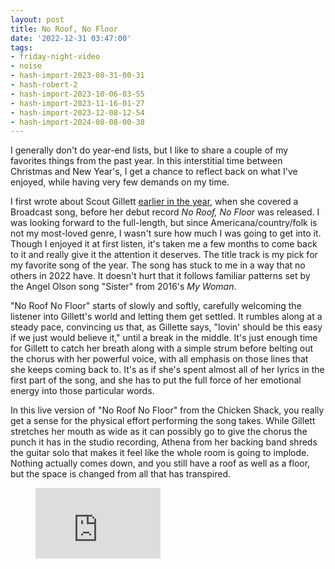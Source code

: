 ```yaml
---
layout: post
title: No Roof, No Floor
date: '2022-12-31 03:47:00'
tags:
- friday-night-video
- noise
- hash-import-2023-08-31-00-31
- hash-robert-2
- hash-import-2023-10-06-03-55
- hash-import-2023-11-16-01-27
- hash-import-2023-12-08-12-54
- hash-import-2024-08-08-00-38
---
```


I generally don't do year-end lists, but I like to share a couple of my favorites things from the past year. In this interstitial time between Christmas and New Year's, I get a chance to reflect back on what I've enjoyed, while having very few demands on my time.

I first wrote about Scout Gillett [earlier in the year](https://frostedechoes.com/2022/04/29/224042.html), when she covered a Broadcast song, before her debut record _No Roof, No Floor_ was released. I was looking forward to the full-length, but since Americana/country/folk is not my most-loved genre, I wasn't sure how much I was going to get into it. Though I enjoyed it at first listen, it's taken me a few months to come back to it and really give it the attention it deserves. The title track is my pick for my favorite song of the year. The song has stuck to me in a way that no others in 2022 have. It doesn't hurt that it follows familiar patterns set by the Angel Olson song "Sister" from 2016's _My Woman_.

"No Roof No Floor" starts of slowly and softly, carefully welcoming the listener into Gillett's world and letting them get settled. It rumbles along at a steady pace, convincing us that, as Gillette says, "lovin' should be this easy if we just would believe it," until a break in the middle. It's just enough time for Gillett to catch her breath along with a simple strum before belting out the chorus with her powerful voice, with all emphasis on those lines that she keeps coming back to. It's as if she's spent almost all of her lyrics in the first part of the song, and she has to put the full force of her emotional energy into those particular words.

In this live version of "No Roof No Floor" from the Chicken Shack, you really get a sense for the physical effort performing the song takes. While Gillett stretches her mouth as wide as it can possibly go to give the chorus the punch it has in the studio recording, Athena from her backing band shreds the guitar solo that makes it feel like the whole room is going to implode. Nothing actually comes down, and you still have a roof as well as a floor, but the space is changed from all that has transpired.

<figure class="kg-card kg-embed-card"><iframe width="200" height="113" src="https://www.youtube.com/embed/3JlHyAscLKc?feature=oembed" frameborder="0" allow="accelerometer; autoplay; clipboard-write; encrypted-media; gyroscope; picture-in-picture; web-share" allowfullscreen title="Scout Gillett - no roof no floor (Live at The Chicken Shack)"></iframe></figure>